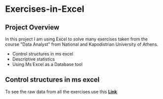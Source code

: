 # Exercises-in-Excel

## Project Overview
In this project I am using Excel to solve many exercises taken from the  
course "Data Analyst" from National and Kapodistrian University of Athens.  
- Control structures in ms excel
- Descriptive statistics
- Using Ms Excel as a Database tool

## Control structures in ms excel
To see the raw data from all the exercises use this **[Link](https://github.com/DimKaisaris/Exercises-in-Excel/tree/main/raw%20files)**

